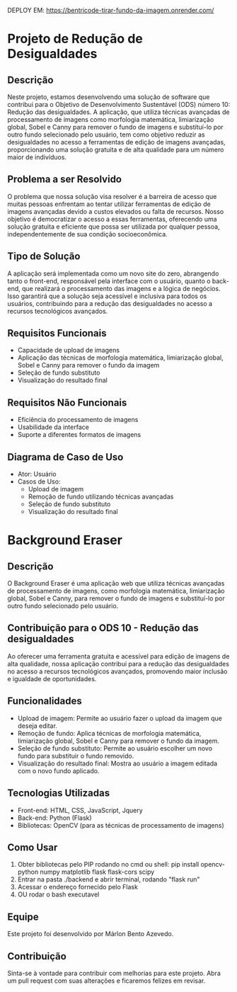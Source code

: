 DEPLOY EM: https://bentricode-tirar-fundo-da-imagem.onrender.com/
# Projeto de Redução de Desigualdades

## Descrição

Neste projeto, estamos desenvolvendo uma solução de software que contribui para o Objetivo de Desenvolvimento Sustentável (ODS) número 10: Redução das desigualdades. A aplicação, que utiliza técnicas avançadas de processamento de imagens como morfologia matemática, limiarização global, Sobel e Canny para remover o fundo de imagens e substituí-lo por outro fundo selecionado pelo usuário, tem como objetivo reduzir as desigualdades no acesso a ferramentas de edição de imagens avançadas, proporcionando uma solução gratuita e de alta qualidade para um número maior de indivíduos.

## Problema a ser Resolvido

O problema que nossa solução visa resolver é a barreira de acesso que muitas pessoas enfrentam ao tentar utilizar ferramentas de edição de imagens avançadas devido a custos elevados ou falta de recursos. Nosso objetivo é democratizar o acesso a essas ferramentas, oferecendo uma solução gratuita e eficiente que possa ser utilizada por qualquer pessoa, independentemente de sua condição socioeconômica.

## Tipo de Solução

A aplicação será implementada como um novo site do zero, abrangendo tanto o front-end, responsável pela interface com o usuário, quanto o back-end, que realizará o processamento das imagens e a lógica de negócios. Isso garantirá que a solução seja acessível e inclusiva para todos os usuários, contribuindo para a redução das desigualdades no acesso a recursos tecnológicos avançados.

## Requisitos Funcionais

- Capacidade de upload de imagens
- Aplicação das técnicas de morfologia matemática, limiarização global, Sobel e Canny para remover o fundo da imagem
- Seleção de fundo substituto
- Visualização do resultado final

## Requisitos Não Funcionais

- Eficiência do processamento de imagens
- Usabilidade da interface
- Suporte a diferentes formatos de imagens

## Diagrama de Caso de Uso

- Ator: Usuário
- Casos de Uso:
  - Upload de imagem
  - Remoção de fundo utilizando técnicas avançadas
  - Seleção de fundo substituto
  - Visualização do resultado final

# Background Eraser

## Descrição

O Background Eraser é uma aplicação web que utiliza técnicas avançadas de processamento de imagens, como morfologia matemática, limiarização global, Sobel e Canny, para remover o fundo de imagens e substituí-lo por outro fundo selecionado pelo usuário.

## Contribuição para o ODS 10 - Redução das desigualdades

Ao oferecer uma ferramenta gratuita e acessível para edição de imagens de alta qualidade, nossa aplicação contribui para a redução das desigualdades no acesso a recursos tecnológicos avançados, promovendo maior inclusão e igualdade de oportunidades.

## Funcionalidades

- Upload de imagem: Permite ao usuário fazer o upload da imagem que deseja editar.
- Remoção de fundo: Aplica técnicas de morfologia matemática, limiarização global, Sobel e Canny para remover o fundo da imagem.
- Seleção de fundo substituto: Permite ao usuário escolher um novo fundo para substituir o fundo removido.
- Visualização do resultado final: Mostra ao usuário a imagem editada com o novo fundo aplicado.

## Tecnologias Utilizadas

- Front-end: HTML, CSS, JavaScript, Jquery
- Back-end: Python (Flask)
- Bibliotecas: OpenCV (para as técnicas de processamento de imagens)

## Como Usar

1. Obter bibliotecas pelo PIP rodando no cmd ou shell: pip install opencv-python numpy matplotlib flask flask-cors scipy
2. Entrar na pasta ./backend e abrir terminal, rodando "flask run"
3. Acessar o endereço fornecido pelo Flask
4. OU rodar o bash executavel

## Equipe

Este projeto foi desenvolvido por Márlon Bento Azevedo.

## Contribuição

Sinta-se à vontade para contribuir com melhorias para este projeto. Abra um pull request com suas alterações e ficaremos felizes em revisar.
